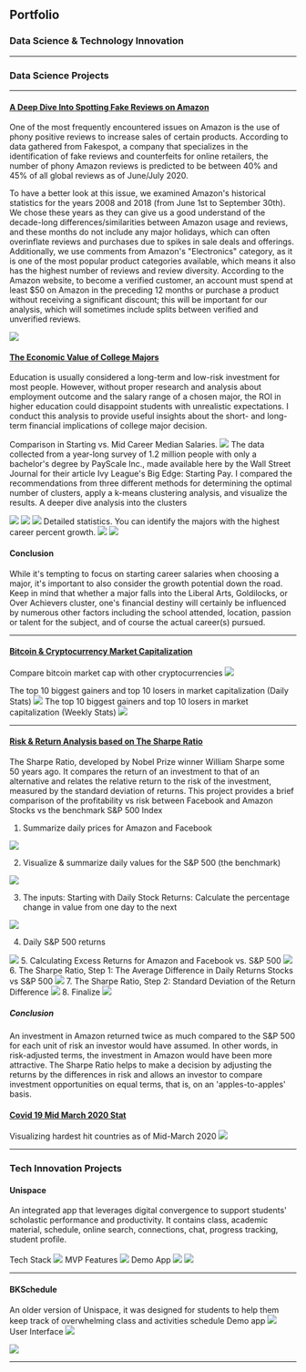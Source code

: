 ## Portfolio
### Data Science & Technology Innovation


---
### Data Science Projects

---
#### [A Deep Dive Into Spotting Fake Reviews on Amazon](https://github.com/thaoduyentran/amazonfakereview)
One of the most frequently encountered issues on Amazon is the use of phony positive reviews to increase sales of certain products. According to data gathered from Fakespot, a company that specializes in the identification of fake reviews and counterfeits for online retailers, the number of phony Amazon reviews is predicted to be between 40% and 45% of all global reviews as of June/July 2020. 

To have a better look at this issue, we examined Amazon's historical statistics for the years 2008 and 2018 (from June 1st to September 30th). We chose these years as they can give us a good understand of the decade-long differences/similarities between Amazon usage and reviews, and these months do not include any major holidays, which can often overinflate reviews and purchases due to spikes in sale deals and offerings. Additionally, we use comments from Amazon's "Electronics" category, as it is one of the most popular product categories available, which means it also has the highest number of reviews and review diversity. According to the Amazon website, to become a verified customer, an account must spend at least $50 on Amazon in the preceding 12 months or purchase a product without receiving a significant discount; this will be important for our analysis, which will sometimes include splits between verified and unverified reviews.

<img src="images/Poster.png?raw=true"/>

#### [The Economic Value of College Majors](https://github.com/thaoduyentran/ROIeducation/)
Education is usually considered a long-term and low-risk investment for most people. However, without proper research and analysis about employment outcome and the salary range of a chosen major, the ROI in higher education could disappoint students with unrealistic expectations. I conduct this analysis to provide useful insights about the short- and long-term financial implications of college major decision.<br>

Comparison in Starting vs. Mid Career Median Salaries.
<img src="images/ed1.png?raw=true"/>
The data collected from a year-long survey of 1.2 million people with only a bachelor's degree by PayScale Inc., made available here by the Wall Street Journal for their article Ivy League's Big Edge: Starting Pay. I compared the recommendations from three different methods for determining the optimal number of clusters, apply a k-means clustering analysis, and visualize the results. 
A deeper dive analysis into the clusters 

<img src="images/ed2.png?raw=true"/>

<img src="images/ed3.png?raw=true"/>

<img src="images/ed4.png?raw=true"/>
Detailed statistics. You can identify the majors with the highest career percent growth.
<img src="images/ed5.png?raw=true"/>
<img src="images/ed6.png?raw=true"/>

#### Conclusion <br>
While it's tempting to focus on starting career salaries when choosing a major, it's important to also consider the growth potential down the road. Keep in mind that whether a major falls into the Liberal Arts, Goldilocks, or Over Achievers cluster, one's financial destiny will certainly be influenced by numerous other factors including the school attended, location, passion or talent for the subject, and of course the actual career(s) pursued.

---
#### [Bitcoin & Cryptocurrency Market Capitalization](https://github.com/thaoduyentran/bitcoinmarketcap/)
Compare bitcoin market cap with other cryptocurrencies
<img src="images/bc11.png?raw=true"/>

The top 10 biggest gainers and top 10 losers in market capitalization (Daily Stats)
<img src="images/bc2.png?raw=true"/>
The top 10 biggest gainers and top 10 losers in market capitalization (Weekly Stats)
<img src="images/bc3.png?raw=true"/>

---
#### [Risk & Return Analysis based on The Sharpe Ratio](https://github.com/thaoduyentran/riskreturn/)
The Sharpe Ratio, developed by Nobel Prize winner William Sharpe some 50 years ago. It compares the return of an investment to that of an alternative and relates the relative return to the risk of the investment, measured by the standard deviation of returns. This project provides a brief comparison of the profitability vs risk between Facebook and Amazon Stocks vs the benchmark S&P 500 Index 
1. Summarize daily prices for Amazon and Facebook
<img src="images/1.png?raw=true"/>

2. Visualize & summarize daily values for the S&P 500 (the benchmark)
<img src="images/2.png?raw=true"/>

3. The inputs: Starting with Daily Stock Returns: Calculate the percentage change in value from one day to the next
<img src="images/3.png?raw=true"/>

4. Daily S&P 500 returns
<img src="images/4.png?raw=true"/>
5. Calculating Excess Returns for Amazon and Facebook vs. S&P 500
<img src="images/5.png?raw=true"/>
6. The Sharpe Ratio, Step 1: The Average Difference in Daily Returns Stocks vs S&P 500
<img src="images/6.png?raw=true"/>
7. The Sharpe Ratio, Step 2: Standard Deviation of the Return Difference
<img src="images/7.png?raw=true"/>
8. Finalize 
<img src="images/8.png?raw=true"/>

##### Conclusion
An investment in Amazon returned twice as much compared to the S&P 500 for each unit of risk an investor would have assumed. In other words, in risk-adjusted terms, the investment in Amazon would have been more attractive.
The Sharpe Ratio helps to make a decision by adjusting the returns by the differences in risk and allows an investor to compare investment opportunities on equal terms, that is, on an 'apples-to-apples' basis.

#### [Covid 19 Mid March 2020 Stat](https://github.com/thaoduyentran/covid19stat)
Visualizing hardest hit countries as of Mid-March 2020
<img src="images/cv.png?raw=true"/>


---
### Tech Innovation Projects
#### Unispace 
An integrated app that leverages digital convergence to support students' scholastic performance and productivity. It contains class, academic material,
schedule, online search, connections, chat, progress tracking, student profile. <br>
<br>
Tech Stack 
<img src="images/us1.png?raw=true"/>
MVP Features
<img src="images/us2.png?raw=true"/>
Demo App
<img src="images/us3.png?raw=true"/>
<img src="images/us4.png?raw=true"/>

---

#### BKSchedule 
An older version of Unispace, it was designed for students to help them keep track of overwhelming class and activities schedule
Demo app
<img src="images/bk1.png?raw=true"/>
User Interface
<img src="images/bk2.png?raw=true"/>

<img src="images/bk3.png?raw=true"/>


---








